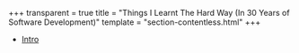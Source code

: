 +++
transparent = true
title = "Things I Learnt The Hard Way (In 30 Years of Software Development)"
template = "section-contentless.html"
+++

* [Intro](intro)
